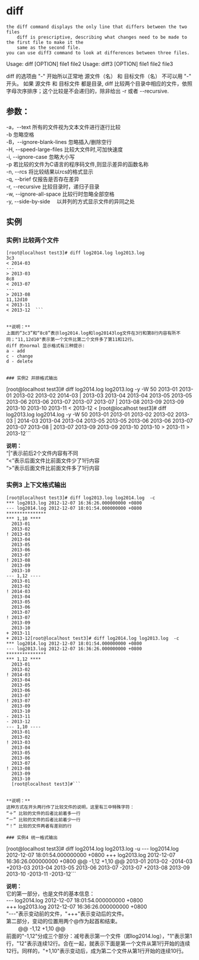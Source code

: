 # diff
    the diff command displays the only line that differs between the two files
        diff is prescriptive, describing what changes need to be made to the first file to make it the
        same as the second file.
    you can use diff3 command to look at differences between three files.
Usage: diff [OPTION] file1 file2 
Usage: diff3 [OPTION] file1 file2 file3

diff 的选项由 "-" 开始所以正常地 源文件（名） 和 目标文件（名） 不可以用 "-" 开头。
如果 源文件 和 目标文件 都是目录, diff 比较两个目录中相应的文件，依照字母次序排序；这个比较是不会递归的，除非给出 -r 或者 --recursive.


## 参数：


-a，--text 所有的文件视为文本文件进行逐行比较  
-b 忽略空格  
-B，--ignore-blank-lines 忽略插入/删除空行  
-H, --speed-large-files 比较大文件时,可加快速度  
-i, --ignore-case 忽略大小写  
-p 若比较的文件为C语言的程序码文件,则显示差异的函数名称  
-n, --rcs 将比较结果以rcs的格式显示  
-q, --brief 仅报告是否存在差异  
-r, --recursive 比较目录时，递归子目录  
-w, --ignore-all-space 比较行时忽略全部空格  
-y, --side-by-side 　以并列的方式显示文件的异同之处  

## 实例


### 实例1 比较两个文件


```
[root@localhost test3]# diff log2014.log log2013.log 
3c3  
< 2014-03  
---  
> 2013-03
8c8  
< 2013-07  
---  
> 2013-08  
11,12d10  
< 2013-11  
< 2013-12  ```
  
  
**说明：**  
上面的“3c3”和“8c8”表示log2014.log和log20143log文件在3行和第8行内容有所不同；"11,12d10"表示第一个文件比第二个文件多了第11和12行。  
diff 的normal 显示格式有三种提示:  
a - add  
c - change  
d - delete   
  
  
### 实例2 并排格式输出  

```
[root@localhost test3]# diff log2014.log log2013.log  -y -W 50
2013-01                 2013-01
2013-02                 2013-02
2014-03               | 2013-03
2013-04                 2013-04
2013-05                 2013-05
2013-06                 2013-06
2013-07                 2013-07
2013-07               | 2013-08
2013-09                 2013-09
2013-10                 2013-10
2013-11               <
2013-12               <
[root@localhost test3]# diff log2013.log log2014.log  -y -W 50
2013-01                 2013-01
2013-02                 2013-02
2013-03               | 2014-03
2013-04                 2013-04
2013-05                 2013-05
2013-06                 2013-06
2013-07                 2013-07
2013-08               | 2013-07
2013-09                 2013-09
2013-10                 2013-10
                      > 2013-11
                      > 2013-12```
  
  
**说明：**  
“|”表示前后2个文件内容有不同  
“<”表示后面文件比前面文件少了1行内容  
“>”表示后面文件比前面文件多了1行内容  


### 实例3 上下文格式输出  


```
[root@localhost test3]# diff log2013.log log2014.log  -c
*** log2013.log 2012-12-07 16:36:26.000000000 +0800
--- log2014.log 2012-12-07 18:01:54.000000000 +0800
***************
*** 1,10 ****
  2013-01
  2013-02
! 2013-03
  2013-04
  2013-05
  2013-06
  2013-07
! 2013-08
  2013-09
  2013-10
--- 1,12 ----
  2013-01
  2013-02
! 2014-03
  2013-04
  2013-05
  2013-06
  2013-07
! 2013-07
  2013-09
  2013-10
+ 2013-11
+ 2013-12[root@localhost test3]# diff log2014.log log2013.log  -c
*** log2014.log 2012-12-07 18:01:54.000000000 +0800
--- log2013.log 2012-12-07 16:36:26.000000000 +0800
***************
*** 1,12 ****
  2013-01
  2013-02
! 2014-03
  2013-04
  2013-05
  2013-06
  2013-07
! 2013-07
  2013-09
  2013-10
- 2013-11
- 2013-12
--- 1,10 ----
  2013-01
  2013-02
! 2013-03
  2013-04
  2013-05
  2013-06
  2013-07
! 2013-08
  2013-09
  2013-10
  [root@localhost test3]#```
  
  
**说明：**  
这种方式在开头两行作了比较文件的说明，这里有三中特殊字符：  
“＋” 比较的文件的后者比前着多一行  
“－” 比较的文件的后者比前着少一行  
“！” 比较的文件两者有差别的行  
  
### 实例4 统一格式输出

```
[root@localhost test3]# diff log2014.log log2013.log  -u
--- log2014.log 2012-12-07 18:01:54.000000000 +0800
+++ log2013.log 2012-12-07 16:36:26.000000000 +0800
@@ -1,12 +1,10 @@
 2013-01
 2013-02
-2014-03
+2013-03
 2013-04
 2013-05
 2013-06
 2013-07
-2013-07
+2013-08
 2013-09
 2013-10
-2013-11
-2013-12```
  
**说明：**  
它的第一部分，也是文件的基本信息：  
--- log2014.log 2012-12-07 18:01:54.000000000 +0800  
+++ log2013.log 2012-12-07 16:36:26.000000000 +0800  
"---"表示变动前的文件，"+++"表示变动后的文件。  
第二部分，变动的位置用两个@作为起首和结束。  
　　	@@ -1,12 +1,10 @@  
前面的"-1,12"分成三个部分：减号表示第一个文件（即log2014.log），"1"表示第1行，"12"表示连续12行。合在一起，就表示下面是第一个文件从第1行开始的连续12行。同样的，"+1,10"表示变动后，成为第二个文件从第1行开始的连续10行。











